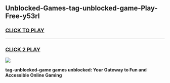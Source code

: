 
## Unblocked-Games-tag-unblocked-game-Play-Free-y53rl
<h3>
<a href="https://premium76.site?title=tag-unblocked-game&ref=21A">CLICK TO PLAY</a></h3>
<hr>

<h3>
<a href="https://premium76.site?title=tag-unblocked-game&ref=21A">CLICK 2 PLAY</a>
  
</h3>

<a href="https://premium76.site?title=tag-unblocked-game&ref=21A"><img src="https://clearcache.store/games.png"></a>


**tag-unblocked-game games unblocked: Your Gateway to Fun and Accessible Online Gaming**
